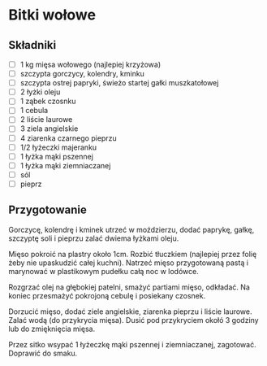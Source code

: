 # Bitki wołowe

## Składniki

- [ ] 1 kg mięsa wołowego (najlepiej krzyżowa)
- [ ] szczypta gorczycy, kolendry, kminku
- [ ] szczypta ostrej papryki, świeżo startej gałki muszkatołowej
- [ ] 2 łyżki oleju
- [ ] 1 ząbek czosnku
- [ ] 1 cebula
- [ ] 2 liście laurowe
- [ ] 3 ziela angielskie
- [ ] 4 ziarenka czarnego pieprzu
- [ ] 1/2 łyżeczki majeranku
- [ ] 1 łyżka mąki pszennej
- [ ] 1 łyżka mąki ziemniaczanej
- [ ] sól
- [ ] pieprz

## Przygotowanie

Gorczycę, kolendrę i kminek utrzeć w moździerzu, dodać paprykę, gałkę, szczyptę soli i pieprzu zalać dwiema łyżkami oleju.

Mięso pokroić na plastry około 1cm. Rozbić tłuczkiem (najlepiej przez folię żeby nie upaskudzić całej kuchni). Natrzeć mięso przygotowaną pastą i marynować w plastikowym pudełku całą noc w lodówce.

Rozgrzać olej na głębokiej patelni, smażyć partiami mięso, odkładać. Na koniec przesmażyć pokrojoną cebulę i posiekany czosnek.

Dorzucić mięso, dodać ziele angielskie, ziarenka pieprzu i liście laurowe. Zalać wodą (do przykrycia mięsa). Dusić pod przykryciem okołó 3 godziny lub do zmięknięcia mięsa.

Przez sitko wsypać 1 łyżeczkę mąki pszennej i ziemniaczanej, zagotować. Doprawić do smaku.
